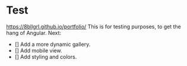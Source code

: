# Test
https://8bllgrl.github.io/portfolio/
This is for testing purposes, to get the hang of Angular.
Next:
- [] Add a more dynamic gallery.
- [] Add mobile view.
- [] Add styling and colors.
